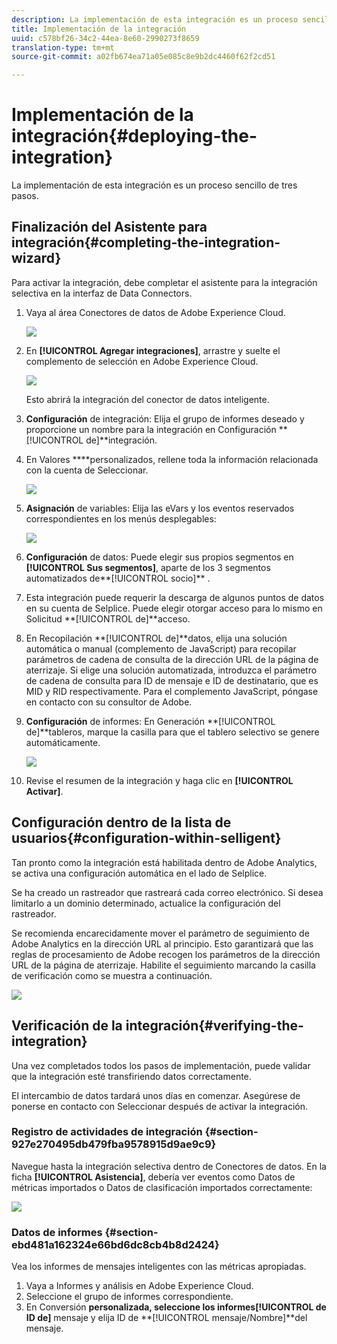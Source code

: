 ```yaml
---
description: La implementación de esta integración es un proceso sencillo de tres pasos.
title: Implementación de la integración
uuid: c578bf26-34c2-44ea-8e60-2990273f8659
translation-type: tm+mt
source-git-commit: a02fb674ea71a05e085c8e9b2dc4460f62f2cd51

---
```



# Implementación de la integración{#deploying-the-integration}

La implementación de esta integración es un proceso sencillo de tres pasos.

## Finalización del Asistente para integración{#completing-the-integration-wizard}

Para activar la integración, debe completar el asistente para la integración selectiva en la interfaz de Data Connectors.

1. Vaya al área Conectores de datos de Adobe Experience Cloud.

   ![](assets/selligent-data_connectors.png)

1. En **[!UICONTROL Agregar integraciones]**, arrastre y suelte el complemento de selección en Adobe Experience Cloud.

   ![](assets/selligent-add_integration.png)

   Esto abrirá la integración del conector de datos inteligente.

1. **Configuración** de integración: Elija el grupo de informes deseado y proporcione un nombre para la integración en Configuración **[!UICONTROL de]**integración.

1. En Valores ****personalizados, rellene toda la información relacionada con la cuenta de Seleccionar.

   ![](assets/selligent-general_settings.png)

1. **Asignación** de variables: Elija las eVars y los eventos reservados correspondientes en los menús desplegables:

   ![](assets/selligent-variables.png)

1. **Configuración** de datos: Puede elegir sus propios segmentos en **[!UICONTROL Sus segmentos]**, aparte de los 3 segmentos automatizados de**[!UICONTROL  socio]** .

1. Esta integración puede requerir la descarga de algunos puntos de datos en su cuenta de Selplice. Puede elegir otorgar acceso para lo mismo en Solicitud **[!UICONTROL de]**acceso.
1. En Recopilación **[!UICONTROL de]**datos, elija una solución automática o manual (complemento de JavaScript) para recopilar parámetros de cadena de consulta de la dirección URL de la página de aterrizaje. Si elige una solución automatizada, introduzca el parámetro de cadena de consulta para ID de mensaje e ID de destinatario, que es MID y RID respectivamente. Para el complemento JavaScript, póngase en contacto con su consultor de Adobe.
1. **Configuración** de informes: En Generación **[!UICONTROL de]**tableros, marque la casilla para que el tablero selectivo se genere automáticamente.

   ![](assets/selligent-report_settings.png)

1. Revise el resumen de la integración y haga clic en **[!UICONTROL Activar]**.

## Configuración dentro de la lista de usuarios{#configuration-within-selligent}

Tan pronto como la integración está habilitada dentro de Adobe Analytics, se activa una configuración automática en el lado de Selplice.

Se ha creado un rastreador que rastreará cada correo electrónico. Si desea limitarlo a un dominio determinado, actualice la configuración del rastreador.

Se recomienda encarecidamente mover el parámetro de seguimiento de Adobe Analytics en la dirección URL al principio. Esto garantizará que las reglas de procesamiento de Adobe recogen los parámetros de la dirección URL de la página de aterrizaje. Habilite el seguimiento marcando la casilla de verificación como se muestra a continuación.

![](assets/selligent-tracker.png)

## Verificación de la integración{#verifying-the-integration}

Una vez completados todos los pasos de implementación, puede validar que la integración esté transfiriendo datos correctamente.

El intercambio de datos tardará unos días en comenzar. Asegúrese de ponerse en contacto con Seleccionar después de activar la integración.

### Registro de actividades de integración {#section-927e270495db479fba9578915d9ae9c9}

Navegue hasta la integración selectiva dentro de Conectores de datos. En la ficha **[!UICONTROL Asistencia]**, debería ver eventos como Datos de métricas importados o Datos de clasificación importados correctamente:

![](assets/selligent-verifying.png)

### Datos de informes {#section-ebd481a162324e66bd6dc8cb4b8d2424}

Vea los informes de mensajes inteligentes con las métricas apropiadas.

1. Vaya a Informes y análisis en Adobe Experience Cloud.
1. Seleccione el grupo de informes correspondiente.
1. En Conversión ****personalizada, seleccione los informes**[!UICONTROL  de ID de]** mensaje y elija ID de **[!UICONTROL mensaje/Nombre]**del mensaje.
